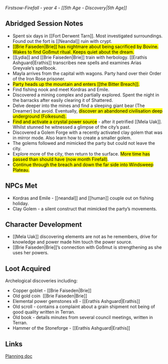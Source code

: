 *Firstsow-Firefall - year 4 - [[5th Age - Discovery|5th Age]]* 
## Abridged Session Notes
* Spent six days in [[Fort Derwent Tarn]]. Most investigated surroundings. Found out the fort is [[Neandal]] ruin with crypt. 
* <mark>[[Brie Faiseden|Brie]] has nightmare about being sacrificed by Bovine. Wakes to find Goßmut ritual. Keeps quiet about the dream.</mark>
* [[Lydia]] and [[Brie Faiseden|Brie]] train with herbology. [[Erathis Ashguard|Erathis]] transcribes new spells and examines Arias Greyvale’s spellbook.
* Mayla arrives from the capital with wagons. Party hand over their Order of the Iron Rose prisoner.
* <mark>Party heads up the mountain and enters [[the Bitter Breach]].</mark>
* Find fishing nook and meet Kordras and Emile.
* Discovered a mining complex and partially explored. Spent the night in the barracks after easily clearing it of Shattered.
* Delve deeper into the mines and find a sleeping giant bear (The Dreamer) but avoid. Eventually, <mark>discover an abandoned civilisation deep underground (Folkesund).</mark>
* <mark>Find and activate a crystal power source</mark> - after it petrified [[Mela Uak]]. Whilst stunned he witnessed a glimpse of the city’s past. 
* Discovered a Golem Forge with a recently activated clay golem that was in mirror mode. Also learn how to create a smaller golem.
* The golems followed and mimicked the party but could not leave the city. 
* Explore more of the city, then return to the surface. <mark>More time has passed than should have (now month Firefall)</mark>.
* <mark>Continue through the breach and down the far side into Windsweep Plateau.</mark>
## NPCs Met
* Kordras and Emile - [[neandal]] and [[human]] couple out on fishing holiday.
* Clay Golem - a silent construct that mimicked the party’s movements.
## Character Development
* [[Mela Uak]] discovering elements are not as he remembers, drive for knowledge and power made him touch the power source.
* [[Brie Faiseden|Brie]]’s connection with Goßmut is strengthening as she uses her powers.
## Loot Acquired
Archelogical discoveries including:
* Copper goblet - [[Brie Faiseden|Brie]]
* Old gold coin  [[Brie Faiseden|Brie]]
* Elemental power gemstones x8 - [[Erathis Ashguard|Erathis]]
* Old scroll - contains a complaint about a grain shipment not being of good quality written in Terran.
* Old book - details minutes from several council meetings, written in Terran. 
* Hammer of the Stoneforge - [[Erathis Ashguard|Erathis]]
## Links
[Planning doc](https://docs.google.com/document/d/1YaTnnjqFhvSGl53PmD71k0cMP2DRrJlL3PlTsog6vh8/edit)